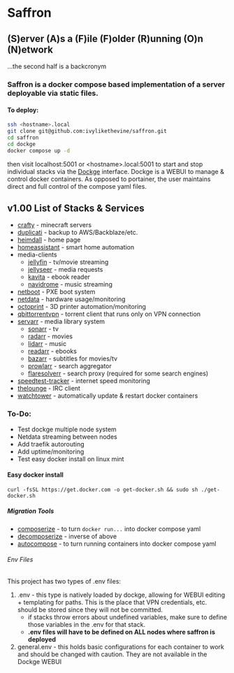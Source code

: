 # Saffron

## (S)erver (A)s a (F)ile (F)older (R)unning (O)n (N)etwork
...the second half is a backcronym

### Saffron is a docker compose based implementation of a server deployable via static files.

#### To deploy:

```bash
ssh <hostname>.local
git clone git@github.com:ivylikethevine/saffron.git
cd saffron
cd dockge
docker compose up -d
```

then visit localhost:5001  or \<hostname\>.local:5001 to start and stop individual stacks via the [Dockge](https://github.com/louislam/dockge) interface. Dockge is a WEBUI to manage & control docker containers. As opposed to portainer, the user maintains direct and full control of the compose yaml files.

## v1.00 List of Stacks & Services
- [crafty](https://docs.craftycontrol.com/pages/getting-started/installation/docker/) - minecraft servers
- [duplicati](https://docs.linuxserver.io/images/docker-duplicati/) - backup to AWS/Backblaze/etc.
- [heimdall](https://docs.linuxserver.io/images/docker-heimdall/) - home page
- [homeassistant](https://www.home-assistant.io/installation/linux#docker-compose) - smart home automation
- media-clients
    * [jellyfin](https://docs.linuxserver.io/images/docker-jellyfin/) - tv/movie streaming
    * [jellyseer](https://hub.docker.com/r/fallenbagel/jellyseerr) - media requests
    * [kavita](https://github.com/Kareadita/Kavita) - ebook reader
    * [navidrome](https://github.com/navidrome/navidrome/) - music streaming
- [netboot](https://docs.linuxserver.io/images/docker-netbootxyz/) - PXE boot system
- [netdata](https://learn.netdata.cloud/docs/installing/docker) - hardware usage/monitoring
- [octoprint](https://github.com/OctoPrint/octoprint-docker) - 3D printer automation/monitoring
- [qbittorrentvpn](https://github.com/MarkusMcNugen/docker-qBittorrentvpn) - torrent client that runs only on VPN connection
- [servarr](https://wiki.servarr.com/docker-guide) - media library system
    * [sonarr](https://docs.linuxserver.io/images/docker-sonarr/) - tv
    * [radarr](https://docs.linuxserver.io/images/docker-radarr/) - movies
    * [lidarr](https://docs.linuxserver.io/images/docker-lidarr/) - music
    * [readarr](https://docs.linuxserver.io/images/docker-readarr/) - ebooks
    * [bazarr](https://docs.linuxserver.io/images/docker-bazarr/) - subtitles for movies/tv
    * [prowlarr](https://docs.linuxserver.io/images/docker-prowlarr/) - search aggregator
    * [flaresolverr](https://github.com/FlareSolverr/FlareSolverr) - search proxy (required for some search engines)
- [speedtest-tracker](https://github.com/alexjustesen/speedtest-tracker) - internet speed monitoring
- [thelounge](https://github.com/thelounge/thelounge-docker) - IRC client
- [watchtower](https://github.com/containrrr/watchtower) - automatically update & restart docker containers

### To-Do:
- Test dockge multiple node system
- Netdata streaming between nodes
- Add traefik autorouting
- Add uptime/monitoring
- Test easy docker install on linux mint

#### Easy docker install

`curl -fsSL https://get.docker.com -o get-docker.sh && sudo sh ./get-docker.sh`

##### Migration Tools

- [composerize](https://github.com/composerize/composerize) - to turn `docker run...` into docker compose yaml
- [decomposerize](https://github.com/composerize/decomposerize) - inverse of above
- [autocompose](https://github.com/Red5d/docker-autocompose) - to turn running containers into docker compose yaml

###### Env Files
This project has two types of .env files:
1. .env - this type is natively loaded by dockge, allowing for WEBUI editing + templating for paths. This is the place that VPN credentials, etc. should be stored since they will not be committed.
    - if stacks throw errors about undefined variables, make sure to define those variables in the .env for that stack. 
    - **.env files will have to be defined on ALL nodes where saffron is deployed**
2. general.env - this holds basic configurations for each container to work and should be changed with caution. They are not available in the Dockge WEBUI